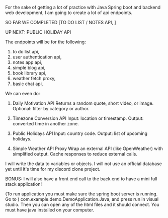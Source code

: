 For the sake of getting a lot of practice with Java Spring boot and backend web development, I am going to create a lot of api endpoints.

SO FAR WE COMPLETED [TO DO LIST / NOTES API, ]

UP NEXT: PUBLIC HOLIDAY API

The endpoints will be for the following:

1. to do list api,
2. user authentication api,
3. notes app api,
4. simple blog api,
5. book library api,
6. weather fetch proxy,
7. basic chat api,


We can even do:
1. Daily Motivation API
Returns a random quote, short video, or image.
Optional: filter by category or author.

2. Timezone Conversion API
Input: location or timestamp.
Output: converted time in another zone.

3. Public Holidays API
Input: country code.
Output: list of upcoming holidays.

4. Simple Weather API Proxy
Wrap an external API (like OpenWeather) with simplified output.
Cache responses to reduce external calls.



I will write the data to variables or objects. I will not use an official database yet until it's time for my discord clone project.

BONUS: I will also have a front end call to the back end to have a mini full stack application!

(To run application you must make sure the spring boot server is running. Go to ) com.example.demo.DemoApplication.Java, and press run in visual studio. Then you can open any of the html files and it should connect. You must have java installed on your computer.